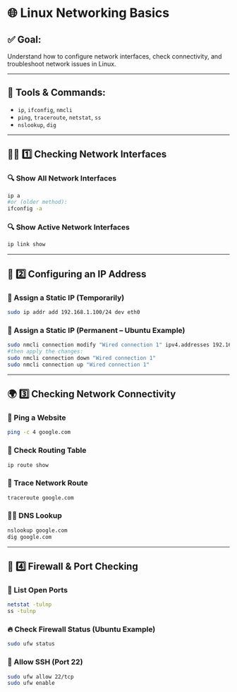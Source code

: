 # 🌐 Linux Networking Basics

## ✅ Goal:
Understand how to configure network interfaces, check connectivity, and troubleshoot network issues in Linux.

---

## 🔧 Tools & Commands:
- `ip`, `ifconfig`, `nmcli`
- `ping`, `traceroute`, `netstat`, `ss`
- `nslookup`, `dig`

---

## 🧑‍🔧 1️⃣ Checking Network Interfaces

### 🔍 Show All Network Interfaces
```bash
ip a
#or (older method):
ifconfig -a
```
### 🔍 Show Active Network Interfaces
```bash
ip link show
```
---

## 📡 2️⃣ Configuring an IP Address
### 📝 Assign a Static IP (Temporarily)
```bash
sudo ip addr add 192.168.1.100/24 dev eth0
```
### 📝 Assign a Static IP (Permanent – Ubuntu Example)
```bash
sudo nmcli connection modify "Wired connection 1" ipv4.addresses 192.168.1.100/24
#then apply the changes:
sudo nmcli connection down "Wired connection 1"
sudo nmcli connection up "Wired connection 1"
```
---
## 🌍 3️⃣ Checking Network Connectivity
### 🏓 Ping a Website
```bash
ping -c 4 google.com
```
### 📡 Check Routing Table
```bash
ip route show
```
### 🔄 Trace Network Route
```bash
traceroute google.com
```
### 🕵️‍♂️ DNS Lookup
```bash
nslookup google.com
dig google.com
```
---
## 🔐 4️⃣ Firewall & Port Checking
### 📖 List Open Ports
```bash
netstat -tulnp
ss -tulnp
```
### 🔥 Check Firewall Status (Ubuntu Example)
```bash
sudo ufw status
```
### 🚪 Allow SSH (Port 22)
```bash
sudo ufw allow 22/tcp
sudo ufw enable
```
